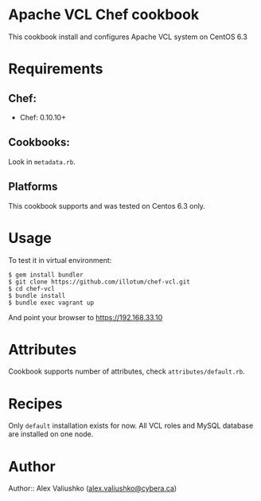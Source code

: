 # Apache VCL Chef cookbook
This cookbook install and configures Apache VCL system on CentOS 6.3

# Requirements
## Chef:
* Chef: 0.10.10+

## Cookbooks:
Look in `metadata.rb`.

## Platforms
This cookbook supports and was tested on Centos 6.3 only.

# Usage
To test it in virtual environment:

    $ gem install bundler
    $ git clone https://github.com/illotum/chef-vcl.git
    $ cd chef-vcl
    $ bundle install
    $ bundle exec vagrant up

And point your browser to https://192.168.33.10

# Attributes
Cookbook supports number of attributes, check `attributes/default.rb`.

# Recipes
Only `default` installation exists for now. All VCL roles and MySQL
database are installed on one node.

# Author
Author:: Alex Valiushko (<alex.valiushko@cybera.ca>)
